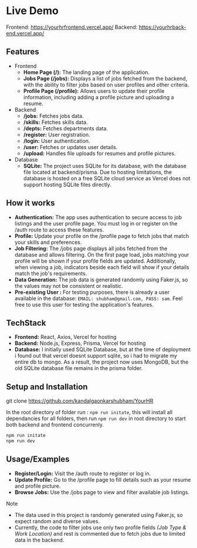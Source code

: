 
# Live Demo
Frontend: https://yourhrfrontend.vercel.app/ Backend: https://yourhrback-end.vercel.app/


## Features

- Frontend
    - **Home Page (/):** The landing page of the application.
    - **Jobs Page (/jobs):** Displays a list of jobs fetched from the backend, with the ability to filter jobs based on user profiles and other criteria.
    - **Profile Page (/profile):** Allows users to update their profile information, including adding a profile picture and uploading a resume.
- Backend
  - **/jobs:** Fetches jobs data.
  - **/skills:** Fetches skills data.
  - **/depts:** Fetches departments data.
  - **/register:** User registration.
  - **/login:** User authentication.
  - **/user:** Fetches or updates user details.
  - **/upload:** Handles file uploads for resumes and profile pictures.
- Database
    - **SQLite:** The project uses SQLite for its database, with the database file located at backend/prisma. Due to hosting limitations, the database is hosted on a free SQLite cloud service as Vercel does not support hosting SQLite files directly.


## How it works
  - **Authentication:** The app uses authentication to secure access to job listings and the user profile page. You must log in or register on the /auth route to access these features.
  - **Profile:** Update your profile on the /profile page to fetch jobs that match your skills and preferences.
  - **Job Filtering:** The /jobs page displays all jobs fetched from the database and allows filtering. On the first page load, jobs matching your profile will be shown if your profile fields are updated. Additionally, when viewing a job, indicators beside each field will show if your details match the job's requirements.
  - **Data Generation:** The job data is generated randomly using Faker.js, so the values may not be consistent or realistic.
  - **Pre-existing User :** For testing purposes, there is already a user available in the database: `EMAIL: shubham@gmail.com, PASS: sam`. Feel free to use this user for testing the application's features.
## TechStack
  - **Frontend:** React, Axios, Vercel for hosting
  - **Backend:** Node.js, Express, Prisma, Vercel for hosting
  - **Database:** I initially used SQLite Database, but at the time of deployment i found out that vercel doesnt support sqlite, so i had to migrate my entire db to mongo. As a result, the project now uses MongoDB, but the old SQLite database file remains in the prisma folder.
## Setup and Installation

git clone https://github.com/kandalgaonkarshubham/YourHR

In the root directory of folder run : `npm run initate`, this will install all dependancies for all folders, then run `npm run dev` in root directory to start both backend and frontend concurrenly.
```bash
npm run initate
npm run dev
```

## Usage/Examples

  - **Register/Login:** Visit the /auth route to register or log in.
  - **Update Profile:** Go to the /profile page to fill details such as your resume and profile picture.
  - **Browse Jobs:** Use the /jobs page to view and filter available job listings.

> [!NOTE]  
> - The data used in this project is randomly generated using Faker.js, so expect random and diverse values.
> - Currently, the code to filter jobs use only two profile fields _(Job Type & Work Location)_ and rest is commented due to fetch jobs due to limited data in the backend.
